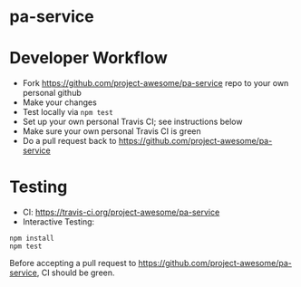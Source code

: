# pa-service
# Developer Workflow
* Fork https://github.com/project-awesome/pa-service repo to your own personal github
* Make your changes 
* Test locally via `npm test`
* Set up your own personal Travis CI; see instructions below
* Make sure your own personal Travis CI is green
* Do a pull request back to https://github.com/project-awesome/pa-service
# Testing
* CI: https://travis-ci.org/project-awesome/pa-service
* Interactive Testing: 
```
npm install
npm test
```
Before accepting a pull request to https://github.com/project-awesome/pa-service, CI should be green.

